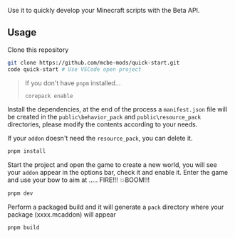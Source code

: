 Use it to quickly develop your Minecraft scripts with the Beta API.

## Usage

Clone this repository
```bash
git clone https://github.com/mcbe-mods/quick-start.git
code quick-start # Use VSCode open project
```

> If you don't have `pnpm` installed...
> ```bash
> corepack enable
> ```

Install the dependencies, at the end of the process a `manifest.json` file will be created in the `public\behavior_pack` and `public\resource_pack` directories, please modify the contents according to your needs.

If your `addon` doesn't need the `resource_pack`, you can delete it.
```bash
pnpm install
```

Start the project and open the game to create a new world, you will see your `addon` appear in the options bar, check it and enable it. Enter the game and use your bow to aim at ..... FIRE!!! 💥BOOM!!!
```bash
pnpm dev
```

Perform a packaged build and it will generate a `pack` directory where your package (xxxx.mcaddon) will appear
```bash
pnpm build
```
